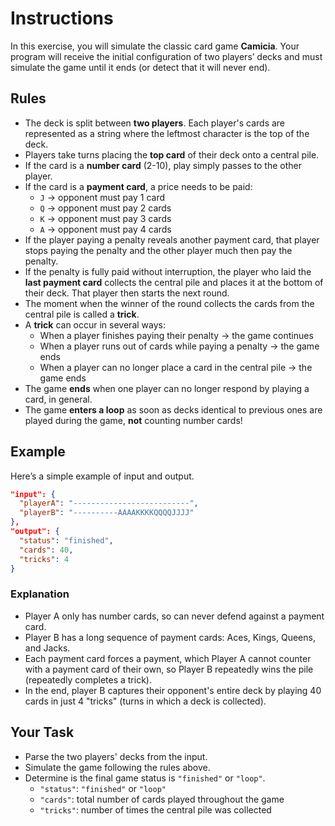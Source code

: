 # Instructions

In this exercise, you will simulate the classic card game **Camicia**.
Your program will receive the initial configuration of two players’ decks and must simulate the game until it ends (or detect that it will never end).

## Rules

- The deck is split between **two players**.
  Each player's cards are represented as a string where the leftmost character is the top of the deck.
- Players take turns placing the **top card** of their deck onto a central pile.
- If the card is a **number card** (2-10), play simply passes to the other player.
- If the card is a **payment card**, a price needs to be paid:
  - `J` → opponent must pay 1 card
  - `Q` → opponent must pay 2 cards
  - `K` → opponent must pay 3 cards
  - `A` → opponent must pay 4 cards
- If the player paying a penalty reveals another payment card, that player stops paying the penalty and the other player much then pay the penalty.
- If the penalty is fully paid without interruption, the player who laid the **last payment card** collects the central pile and places it at the bottom of their deck.
  That player then starts the next round.
- The moment when the winner of the round collects the cards from the central pile is called a **trick**.
- A **trick** can occur in several ways:
  - When a player finishes paying their penalty → the game continues
  - When a player runs out of cards while paying a penalty → the game ends
  - When a player can no longer place a card in the central pile → the game ends
- The game **ends** when one player can no longer respond by playing a card, in general.
- The game **enters a loop** as soon as decks identical to previous ones are played during the game, **not** counting number cards!

## Example

Here’s a simple example of input and output.

```json
"input": {
  "playerA": "--------------------------",
  "playerB": "----------AAAAKKKKQQQQJJJJ"
},
"output": {
  "status": "finished",
  "cards": 40,
  "tricks": 4
}
```

### Explanation

- Player A only has number cards, so can never defend against a payment card.
- Player B has a long sequence of payment cards: Aces, Kings, Queens, and Jacks.
- Each payment card forces a payment, which Player A cannot counter with a payment card of their own, so Player B repeatedly wins the pile (repeatedly completes a trick).
- In the end, player B captures their opponent's entire deck by playing 40 cards in just 4 "tricks" (turns in which a deck is collected).

## Your Task

- Parse the two players' decks from the input.
- Simulate the game following the rules above.
- Determine is the final game status is `"finished"` or `"loop"`.
  - `"status"`: `"finished"` or `"loop"`
  - `"cards"`: total number of cards played throughout the game
  - `"tricks"`: number of times the central pile was collected
